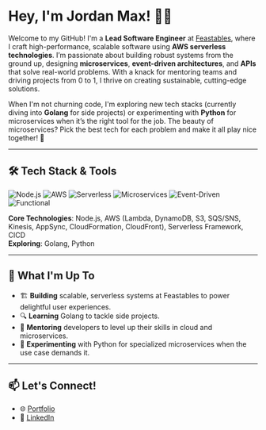 # Hey, I'm Jordan Max! 👨‍💻

Welcome to my GitHub! I'm a **Lead Software Engineer** at [Feastables](https://feastables.com), where I craft high-performance, scalable software using **AWS serverless technologies**. I’m passionate about building robust systems from the ground up, designing **microservices**, **event-driven architectures**, and **APIs** that solve real-world problems. With a knack for mentoring teams and driving projects from 0 to 1, I thrive on creating sustainable, cutting-edge solutions.

When I'm not churning code, I'm exploring new tech stacks (currently diving into **Golang** for side projects) or experimenting with **Python** for microservices when it’s the right tool for the job. The beauty of microservices? Pick the best tech for each problem and make it all play nice together! 🚀

---

## 🛠️ Tech Stack & Tools

![Node.js](https://img.shields.io/badge/Node.js-339933?style=for-the-badge&logo=node.js&logoColor=white)
![AWS](https://img.shields.io/badge/AWS-232F3E?style=for-the-badge&logo=amazon-aws&logoColor=white)
![Serverless](https://img.shields.io/badge/Serverless-FD5750?style=for-the-badge&logo=serverless&logoColor=white)
![Microservices](https://img.shields.io/badge/Architecture-Microservices-6B7280?style=for-the-badge)
![Event-Driven](https://img.shields.io/badge/Architecture-Event--Driven-6B7280?style=for-the-badge)
![Functional](https://img.shields.io/badge/Programming-Functional-7C3AED?style=for-the-badge)

**Core Technologies**: Node.js, AWS (Lambda, DynamoDB, S3, SQS/SNS, Kinesis, AppSync, CloudFormation, CloudFront), Serverless Framework, CICD  
**Exploring**: Golang, Python  

---

## 🌟 What I'm Up To

- 🏗️ **Building** scalable, serverless systems at Feastables to power delightful user experiences.  
- 🔍 **Learning** Golang to tackle side projects.  
- 🤝 **Mentoring** developers to level up their skills in cloud and microservices.  
- 🎨 **Experimenting** with Python for specialized microservices when the use case demands it.  

---

## 📫 Let's Connect!

- 🌐 [Portfolio](https://jordanmax.io)  
- 💼 [LinkedIn](https://linkedin.com/in/jordanmaxjs)  
